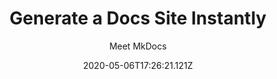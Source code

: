 ---
date: 2020-05-06T17:26:21.121Z
title: "Generate a Docs Site Instantly" 
subtitle: "Meet MkDocs"
featuredImage: "./featuredImage.png"
tags: ['Automation']
externalLink: ""
published: false
---